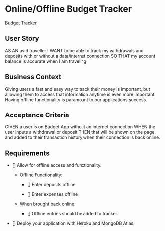 # Online/Offline Budget Tracker

[Budget Tracker]()

## User Story

AS AN avid traveller
I WANT to be able to track my withdrawals and deposits with or without a data/internet connection
SO THAT my account balance is accurate when I am traveling

## Business Context

Giving users a fast and easy way to track their money is important, but allowing them to access that information anytime is even more important. Having offline functionality is paramount to our applications success.

## Acceptance Criteria

GIVEN a user is on Budget App without an internet connection
WHEN the user inputs a withdrawal or deposit
THEN that will be shown on the page, and added to their transaction history when their connection is back online.

## Requirements

- [] Allow for offline access and functionality.

  - Offline Functionality:

    - [] Enter deposits offline

    - [] Enter expenses offline

  - When brought back online:

    - [] Offline entries should be added to tracker.

- [] Deploy your application with Heroku and MongoDB Atlas.
